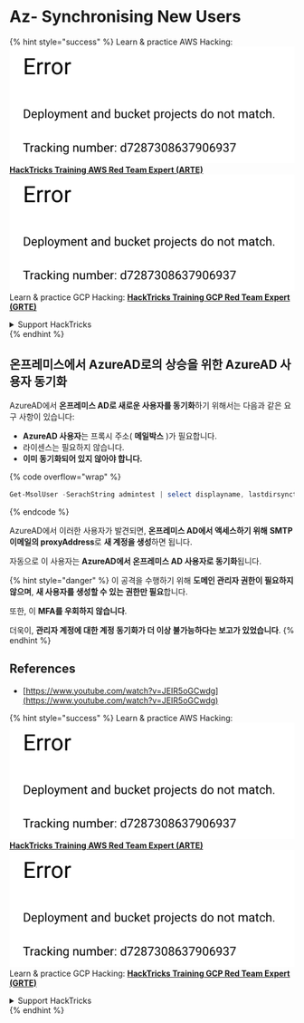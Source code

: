 # Az- Synchronising New Users

{% hint style="success" %}
Learn & practice AWS Hacking:<img src="../../../../.gitbook/assets/image (1) (1).png" alt="" data-size="line">[**HackTricks Training AWS Red Team Expert (ARTE)**](https://training.hacktricks.xyz/courses/arte)<img src="../../../../.gitbook/assets/image (1) (1).png" alt="" data-size="line">\
Learn & practice GCP Hacking: <img src="../../../../.gitbook/assets/image (2).png" alt="" data-size="line">[**HackTricks Training GCP Red Team Expert (GRTE)**<img src="../../../../.gitbook/assets/image (2).png" alt="" data-size="line">](https://training.hacktricks.xyz/courses/grte)

<details>

<summary>Support HackTricks</summary>

* Check the [**subscription plans**](https://github.com/sponsors/carlospolop)!
* **Join the** 💬 [**Discord group**](https://discord.gg/hRep4RUj7f) or the [**telegram group**](https://t.me/peass) or **follow** us on **Twitter** 🐦 [**@hacktricks\_live**](https://twitter.com/hacktricks\_live)**.**
* **Share hacking tricks by submitting PRs to the** [**HackTricks**](https://github.com/carlospolop/hacktricks) and [**HackTricks Cloud**](https://github.com/carlospolop/hacktricks-cloud) github repos.

</details>
{% endhint %}

## 온프레미스에서 AzureAD로의 상승을 위한 AzureAD 사용자 동기화

AzureAD에서 **온프레미스 AD로 새로운 사용자를 동기화**하기 위해서는 다음과 같은 요구 사항이 있습니다:

* **AzureAD 사용자**는 프록시 주소( **메일박스** )가 필요합니다.
* 라이센스는 필요하지 않습니다.
* **이미 동기화되어 있지 않아야 합니다.**

{% code overflow="wrap" %}
```powershell
Get-MsolUser -SerachString admintest | select displayname, lastdirsynctime, proxyaddresses, lastpasswordchangetimestamp | fl
```
{% endcode %}

AzureAD에서 이러한 사용자가 발견되면, **온프레미스 AD에서 액세스하기 위해** **SMTP 이메일의 proxyAddress**로 **새 계정을 생성**하면 됩니다.

자동으로 이 사용자는 **AzureAD에서 온프레미스 AD 사용자로 동기화**됩니다.

{% hint style="danger" %}
이 공격을 수행하기 위해 **도메인 관리자 권한이 필요하지 않으며**, **새 사용자를 생성할 수 있는 권한만 필요**합니다.

또한, 이 **MFA를 우회하지 않습니다**.

더욱이, **관리자 계정에 대한 계정 동기화가 더 이상 불가능하다는 보고가 있었습니다**.
{% endhint %}

## References

* [https://www.youtube.com/watch?v=JEIR5oGCwdg](https://www.youtube.com/watch?v=JEIR5oGCwdg)

{% hint style="success" %}
Learn & practice AWS Hacking:<img src="../../../../.gitbook/assets/image (1) (1).png" alt="" data-size="line">[**HackTricks Training AWS Red Team Expert (ARTE)**](https://training.hacktricks.xyz/courses/arte)<img src="../../../../.gitbook/assets/image (1) (1).png" alt="" data-size="line">\
Learn & practice GCP Hacking: <img src="../../../../.gitbook/assets/image (2).png" alt="" data-size="line">[**HackTricks Training GCP Red Team Expert (GRTE)**<img src="../../../../.gitbook/assets/image (2).png" alt="" data-size="line">](https://training.hacktricks.xyz/courses/grte)

<details>

<summary>Support HackTricks</summary>

* Check the [**subscription plans**](https://github.com/sponsors/carlospolop)!
* **Join the** 💬 [**Discord group**](https://discord.gg/hRep4RUj7f) or the [**telegram group**](https://t.me/peass) or **follow** us on **Twitter** 🐦 [**@hacktricks\_live**](https://twitter.com/hacktricks\_live)**.**
* **Share hacking tricks by submitting PRs to the** [**HackTricks**](https://github.com/carlospolop/hacktricks) and [**HackTricks Cloud**](https://github.com/carlospolop/hacktricks-cloud) github repos.

</details>
{% endhint %}
